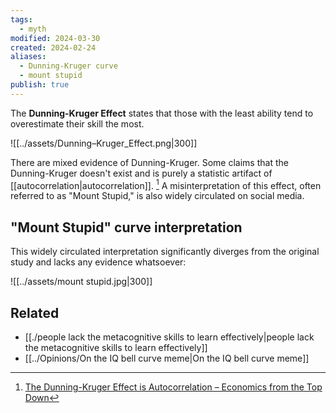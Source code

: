```yaml
---
tags:
  - myth
modified: 2024-03-30
created: 2024-02-24
aliases:
  - Dunning-Kruger curve
  - mount stupid
publish: true
---
```

The **Dunning-Kruger Effect** states that those with the least ability tend to overestimate their skill the most.

![[../assets/Dunning–Kruger_Effect.png|300]]

There are mixed evidence of Dunning-Kruger. Some claims that the Dunning-Kruger doesn't exist and is purely a statistic artifact of [[autocorrelation|autocorrelation]]. [^1] A misinterpretation of this effect, often referred to as "Mount Stupid," is also widely circulated on social media.

## "Mount Stupid" curve interpretation
This widely circulated interpretation significantly diverges from the original study and lacks any evidence whatsoever:

![[../assets/mount stupid.jpg|300]]

## Related
- [[./people lack the metacognitive skills to learn effectively|people lack the metacognitive skills to learn effectively]]
- [[../Opinions/On the IQ bell curve meme|On the IQ bell curve meme]]

[^1]: [The Dunning-Kruger Effect is Autocorrelation – Economics from the Top Down](https://economicsfromthetopdown.com/2022/04/08/the-dunning-kruger-effect-is-autocorrelation/)